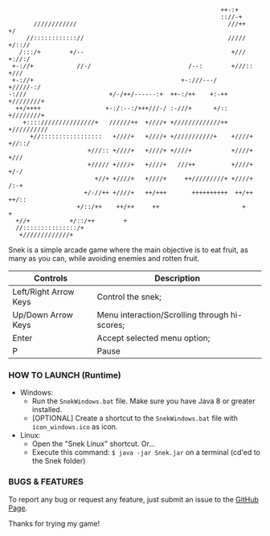 ```
                                                           ++-:+                
                                                           :://-+               
       ////////////                                          ///++     +/
     //:::::::::::://                                        /////   +/:://
   /:::/+        +/--                                         +///   +://:/
 +-://+            //-/                           /--:        +///:: +///
 +-://+                                         +-:///---/    +/////-:/
-:///                       +/-/++/------:+  ++-:/++    +:-++ +////////+
  ++/++++                  +-:/:--:/+++///-/ :-///+      +/:: +////////+
    +::::///////////////+   //////++  +////+ +/////////////++ +//////////
      +//:::::::::::::::::   +////+   +////+ +///////////+    +////+ +//::/
                      +///:: +////+   +////+ +////+           +////+   +///     
                      +///// +////+   +////+   ///++          +////+     +/-/   
                        +//+ +////+   +////+     ++/////////+ +////+       /:-+ 
                     +/-//++ +////+   ++/+++       ++++++++++  ++/++       ++/::
                   +/::/++    ++/++     ++                       +           +  
  +//+           +/::/++        +
  //:::::::::::::::/+
   +/////////////+
```

Snek is a simple arcade game where the main objective is to eat fruit, as many as you can,
while avoiding enemies and rotten fruit.

Controls|Description
------- | ----------
Left/Right Arrow Keys | Control the snek;
Up/Down Arrow Keys | Menu interaction/Scrolling through hi-scores;
Enter | Accept selected menu option;
P | Pause

### HOW TO LAUNCH (Runtime)
- Windows:
	- Run the `SnekWindows.bat` file. Make sure you have Java 8 or greater installed.
	- [OPTIONAL] Create a shortcut to the `SnekWindows.bat` file with `icon_windows.ico` as icon.
- Linux:
	- Open the "Snek Linux" shortcut. Or...
	- Execute this command: `$ java -jar Snek.jar` on a terminal (cd'ed to the Snek folder)

### BUGS & FEATURES
To report any bug or request any feature, just submit an issue to the [GitHub Page](https://github.com/DCubix/Snek).

Thanks for trying my game!
